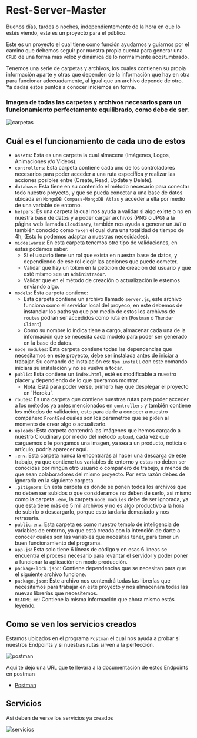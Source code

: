 # Rest-Server-Master

Buenos días, tardes o noches, independientemente de la hora en que lo estés viendo, este es un proyecto para el público.

Este es un proyecto el cual tiene como función ayudarnos y guiarnos por el camino que debemos seguir por nuestra propia cuenta para generar una `CRUD` de una forma más veloz y dinámica de lo normalmente acostumbrado.

Tenemos una serie de carpetas y archivos, los cuales contienen su propia información aparte y otras que dependen de la información que hay en otra para funcionar adecuadamente, al igual que un archivo depende de otro.
Ya dadas estos puntos a conocer iniciemos en forma.
### Imagen de todas las carpetas y archivos necesarios para un funcionamiento perfectamente equilibrado, como debe de ser.

![carpetas](https://user-images.githubusercontent.com/105325885/201475217-c50d0eea-eb59-4671-9726-1772cac2316d.jpg)
## Cuál es el funcionamiento de cada uno de estos 

* `assets`: Esta es una carpeta la cual almacena (Imágenes, Logos, Animaciones y/o Videos).
* `controllers`: Esta carpeta contiene cada uno de los controladores necesarios para poder acceder a una ruta específica y realizar las acciones posibles entre (Create, Read, Update y Delete).
* `database`: Esta tiene en su contenido el método necesario para conectar todo nuestro proyecto, y que se pueda conectar a una base de datos ubicada en `MongoDB Compass`-`MongoDB Atlas` y acceder a ella por medio de una variable de entorno.
* `helpers`: Es una carpeta la cual nos ayuda a validar si algo existe o no en nuestra base de datos y a poder cargar archivos (PNG o JPG) a la página web llamada `Cloudinary`, también nos ayuda a generar un `JWT` o también conocido como `Token` el cual dura una totalidad de tiempo de 4h, (Esto lo podemos adaptar a nuestras necesidades).
* `middelwares`: En esta carpeta tenemos otro tipo de validaciones, en estas podemos saber.
    - Si el usuario tiene un rol que exista en nuestra base de datos, y dependiendo de ese rol elegir las acciones que puede cometer.
    - Validar que hay un token en la petición de creación del usuario y que esté mismo sea un `Administrador`.
    - Validar que en el método de creación o actualización le estemos enviando algo.
* `models`: Esta carpeta contiene:
    - Esta carpeta contiene un archivo llamado `server.js`, este archivo funciona como el servidor local del proyeco, en este debemos de instanciar los paths ya que por medio de estos los archivos de `routes` podran ser accedidos como ruta en (`Postman` o `Thunder Client`)      
    - Como su nombre lo índica tiene a cargo, almacenar cada una de la información que se necesita cada modelo para poder ser generado en la base de datos. 
* `node_modules`: Esta carpeta contiene todas las dependencias que necesitamos en este proyecto, debe ser instalada antes de iniciar a trabajar. Su comando de instalación es: `Npm install` con este comando iniciará su instalación y no se vuelve a tocar.
* `public`: Esta contiene un `index.html`, esté es modificable a  nuestro placer y dependiendo de lo que queramos mostrar.
    - Nota: Está para poder verse, primero hay que desplegar el proyecto en 'Heroku'.
* `routes`: Es una carpeta que contiene nuestras rutas para poder acceder a los métodos ya antes mencionados en `controllers` y también contiene los métodos de validación, esto para darle a conocer a nuestro compañero `FrontEnd` cuáles son los parámetros que se piden al momento de crear algo o actualizarlo.
* `uploads`: Esta carpeta contendrá las imágenes que hemos cargado a nuestro Cloudinary por medio del método `upload`, cada vez que carguemos o le pongamos una imagen, ya sea a un producto, noticia o artículo, podría aparecer aquí.
* `.env`: Esta carpeta nunca la encontrarás al hacer una descarga de este trabajo, ya que contiene tus variables de entorno y estas no deben ser conocidas por ningún otro usuario o compañero de trabajo, a menos de que sean colaboradores del mismo proyecto. Por esta razón debes de ignorarla en la siguiente carpeta.
* `.gitignore`: En esta carpeta es donde se ponen todos los archivos que no deben ser subidos o que consideramos no deben de serlo, asi mismo como la carpeta `.env`, la carpeta `node_modules` debe de ser ignorada, ya que esta tiene más de 5 mil archivos y no es algo productivo a la hora de subirlo o descargarlo, porque esto tardaría demasiado y nos retrasaría.
* `public.env`: Esta carpeta es como nuestro templo de inteligencia de variables de entorno, ya que está creada con la intención de darte a conocer cuáles son las variables que necesitas tener, para tener un buen funcionamiento del programa.
* `app.js`: Esta solo tiene 6 líneas de código y en esas 6 líneas se encuentra el proceso necesario para levantar el servidor y poder poner a funcionar la aplicación en modo producción.
* `package-lock.json`: Contiene dependencias que se necesitan para que el siguiente archivo funcione.
* `package.json`: Este archivo nos contendrá todas las librerías que necesitamos para trabajar en este proyecto y nos almacenara todas las nuevas librerías que necesitemos. 
* `README.md`: Contiene la misma información que ahora mismo estás leyendo.
## Como se ven los servicios creados

Estamos ubicados en el programa `Postman` el cual nos ayuda a probar si nuestros Endpoints y si nuestras rutas sirven a la perfección.

![postman](https://user-images.githubusercontent.com/105325885/201479876-16a2a919-a944-4b39-9688-a01a1420fc40.jpg)

Aqui te dejo una URL que te llevara a la documentación de estos Endpoints en postman

-  [Postman](https://documenter.getpostman.com/view/24188518/2s8YespB9b)


## Servicios 

Así deben de verse los servicios ya creados

![servicios](https://user-images.githubusercontent.com/105325885/201480272-97284e45-4d7f-463d-af69-9fcd36941b76.jpg)
